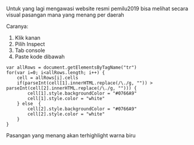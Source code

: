 Untuk yang lagi mengawasi website resmi pemilu2019 
bisa melihat secara visual pasangan mana yang menang per daerah

Caranya:
1. Klik kanan 
2. Pilih Inspect
3. Tab console
4. Paste kode dibawah
```
var allRows = document.getElementsByTagName("tr")    
for(var i=0; i<allRows.length; i++) { 
    cell = allRows[i].cells
    if(parseInt(cell[1].innerHTML.replace(/\./g, "")) > parseInt(cell[2].innerHTML.replace(/\./g, ""))) {
        cell[1].style.backgroundColor = "#0766A9"
        cell[1].style.color = "white"
    } else  {    
        cell[2].style.backgroundColor = "#0766A9"
        cell[2].style.color = "white"
    }    
}
```

Pasangan yang menang akan terhighlight warna biru
